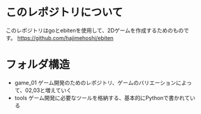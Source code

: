 # このレポジトリについて

このレポジトリはgoとebitenを使用して、2Dゲームを作成するためのものです。
https://github.com/hajimehoshi/ebiten

# フォルダ構造
- game_01 ゲーム開発のためのレポジトリ、ゲームのバリエーションによって、02,03と増えていく
- tools ゲーム開発に必要なツールを格納する、基本的にPythonで書かれている

